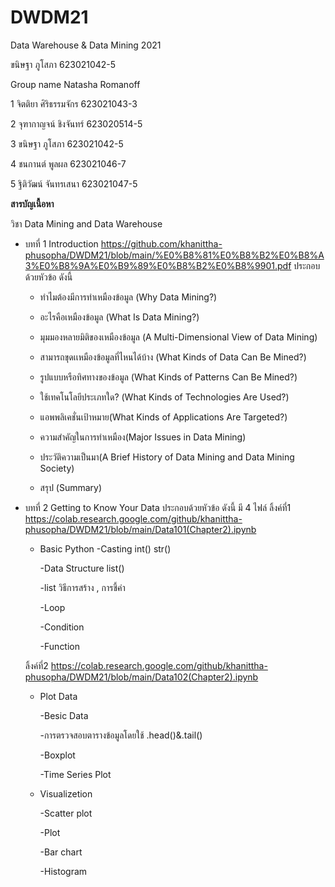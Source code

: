 # DWDM21
Data Warehouse & Data Mining 2021

ขนิษฐา ภูโสภา 623021042-5

Group name Natasha Romanoff

1 จิตติยา ศิริธรรมจักร 623021043-3

2 จุฑากาญจน์ ชิงจันทร์ 623020514-5

3 ขนิษฐา ภูโสภา 623021042-5

4 ชนกานต์ พูลผล 623021046-7

5 ฐิติวัฒน์ จันทรเสนา 623021047-5

**สารบัญเนื้อหา**

วิชา Data Mining and Data Warehouse

* บทที่ 1  Introduction  https://github.com/khanittha-phusopha/DWDM21/blob/main/%E0%B8%81%E0%B8%B2%E0%B8%A3%E0%B8%9A%E0%B9%89%E0%B8%B2%E0%B8%9901.pdf ประกอบด้วยหัวข้อ ดังนี้

   * ทำไมต้องมีการทำเหมืองข้อมูล (Why Data Mining?)

   * อะไรคือเหมืองข้อมูล (What Is Data Mining?)

   * มุมมองหลายมิติของเหมืองข้อมูล (A Multi-Dimensional View of Data Mining)

   * สามารถขุดเเหมืองข้อมูลที่ไหนได้บ้าง (What Kinds of Data Can Be Mined?)

   * รูปแบบหรือทิศทางของข้อมูล (What Kinds of Patterns Can Be Mined?)

   * ใช้เทคโนโลยีประเภทใด? (What Kinds of Technologies Are Used?)

   * แอพพลิเคชั่นเป้าหมาย(What Kinds of Applications Are Targeted?)

   * ความสำคัญในการทำเหมือง(Major Issues in Data Mining)

   * ประวัติความเป็นมา(A Brief History of Data Mining and Data Mining Society)

   * สรุป (Summary)

* บทที่ 2 Getting to Know Your Data ประกอบด้วยหัวข้อ ดังนี้ มี 4 ไฟล์ ลิ้งค์ที่1 https://colab.research.google.com/github/khanittha-phusopha/DWDM21/blob/main/Data101(Chapter2).ipynb 
   * Basic Python
      -Casting int() str()
    
      -Data Structure list()
    
      -list วิธีการสร้าง , การชี้ค่า
    
      -Loop
    
      -Condition
    
      -Function
    
  ลิ้งค์ที่2 https://colab.research.google.com/github/khanittha-phusopha/DWDM21/blob/main/Data102(Chapter2).ipynb

   * Plot Data
    
     -Besic Data
 
     -การตรวจสอบตารางข้อมูลโดยใช้ .head()&.tail()
 
     -Boxplot
 
     -Time Series Plot
 
   * Visualizetion
 
     -Scatter plot

     -Plot
  
     -Bar chart

     -Histogram

